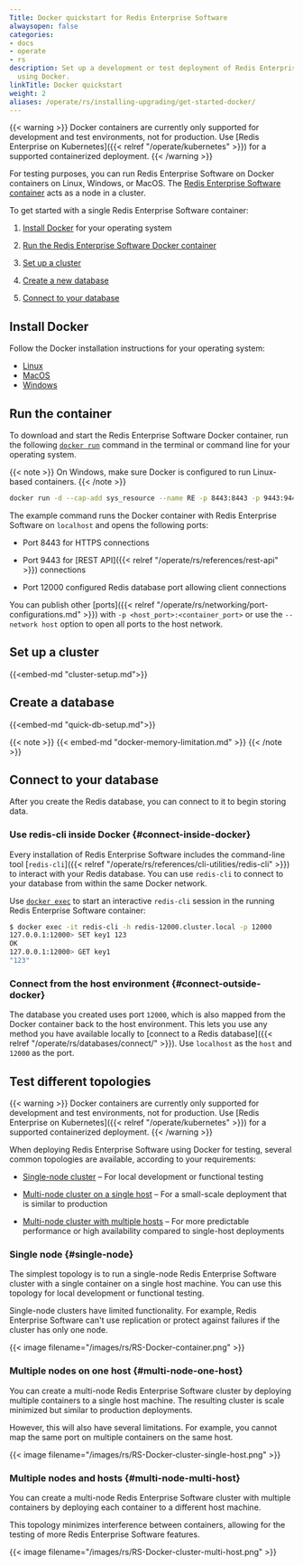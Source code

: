 ```yaml
---
Title: Docker quickstart for Redis Enterprise Software
alwaysopen: false
categories:
- docs
- operate
- rs
description: Set up a development or test deployment of Redis Enterprise Software
  using Docker.
linkTitle: Docker quickstart
weight: 2
aliases: /operate/rs/installing-upgrading/get-started-docker/
---
```

{{< warning >}}
Docker containers are currently only supported for development and test environments, not for production. Use [Redis Enterprise on Kubernetes]({{< relref "/operate/kubernetes" >}}) for a supported containerized deployment.
{{< /warning >}}

For testing purposes, you can run Redis Enterprise Software on Docker containers on
Linux, Windows, or MacOS.
The [Redis Enterprise Software container](https://hub.docker.com/r/redislabs/redis/)
acts as a node in a cluster.

To get started with a single Redis Enterprise Software container:

1. [Install Docker](#install-docker) for your operating system

2. [Run the Redis Enterprise Software Docker container](#run-the-container)

3. [Set up a cluster](#set-up-a-cluster)

4. [Create a new database](#create-a-database)

5. [Connect to your database](#connect-to-your-database)

## Install Docker

Follow the Docker installation instructions for your operating system:

- [Linux](https://docs.docker.com/install/#supported-platforms)
- [MacOS](https://docs.docker.com/docker-for-mac/install/)
- [Windows](https://store.docker.com/editions/community/docker-ce-desktop-windows)

## Run the container

To download and start the Redis Enterprise Software Docker container, run the following
[`docker run`](https://docs.docker.com/engine/reference/commandline/run/) command in the terminal or command line for your operating system.

{{< note >}}
On Windows, make sure Docker is configured to run Linux-based containers.
{{< /note >}}

```sh
docker run -d --cap-add sys_resource --name RE -p 8443:8443 -p 9443:9443 -p 12000:12000 redislabs/redis
```

The example command runs the Docker container with Redis Enterprise Software on `localhost` and opens the following ports: 

- Port 8443 for HTTPS connections

- Port 9443 for [REST API]({{< relref "/operate/rs/references/rest-api" >}}) connections

- Port 12000 configured Redis database port allowing client connections

You can publish other [ports]({{< relref "/operate/rs/networking/port-configurations.md" >}})
with `-p <host_port>:<container_port>` or use the `--network host` option to open all ports to the host network.

## Set up a cluster

{{<embed-md "cluster-setup.md">}}

## Create a database

{{<embed-md "quick-db-setup.md">}}

{{< note >}}
{{< embed-md "docker-memory-limitation.md" >}}
{{< /note >}}

## Connect to your database

After you create the Redis database, you can connect to it to begin storing data.

### Use redis-cli inside Docker {#connect-inside-docker}

Every installation of Redis Enterprise Software includes the command-line tool [`redis-cli`]({{< relref "/operate/rs/references/cli-utilities/redis-cli" >}}) to interact with your Redis database. You can use `redis-cli` to connect to your database from within the same Docker network.

Use [`docker exec`](https://docs.docker.com/engine/reference/commandline/exec/) to start an interactive `redis-cli` session in the running Redis Enterprise Software container:

```sh
$ docker exec -it redis-cli -h redis-12000.cluster.local -p 12000
127.0.0.1:12000> SET key1 123
OK
127.0.0.1:12000> GET key1
"123"
```

### Connect from the host environment {#connect-outside-docker}

The database you created uses port `12000`, which is also mapped from the Docker container back to the host environment. This lets you use any method you have available locally to [connect to a Redis database]({{< relref "/operate/rs/databases/connect/" >}}). Use `localhost` as the `host` and `12000` as the port.

## Test different topologies

{{< warning >}}
Docker containers are currently only supported for development and test environments, not for production. Use [Redis Enterprise on Kubernetes]({{< relref "/operate/kubernetes" >}}) for a supported containerized deployment.
{{< /warning >}}

When deploying Redis Enterprise Software using Docker for testing, several common topologies are available, according to your requirements:

- [Single-node cluster](#single-node) – For local development or functional testing

- [Multi-node cluster on a single host](#multi-node-one-host) – For a small-scale deployment that is similar to production

- [Multi-node cluster with multiple hosts](#multi-node-multi-host) – For more predictable performance or high availability compared to single-host deployments

### Single node {#single-node}

The simplest topology is to run a single-node Redis Enterprise Software cluster with a single container on a single host machine. You can use this topology for local development or functional testing.

Single-node clusters have limited functionality. For example, Redis Enterprise Software can't use replication or protect against failures if the cluster has only one node.

{{< image filename="/images/rs/RS-Docker-container.png" >}}

### Multiple nodes on one host {#multi-node-one-host}

You can create a multi-node Redis Enterprise Software cluster by deploying multiple containers to a single host machine. The resulting cluster is scale minimized but similar to production deployments.

However, this will also have several limitations.  For example, you cannot map the same port on multiple containers on the same host.

{{< image filename="/images/rs/RS-Docker-cluster-single-host.png" >}}

### Multiple nodes and hosts {#multi-node-multi-host}

You can create a multi-node Redis Enterprise Software cluster with multiple containers by deploying each container to a different host machine.

This topology minimizes interference between containers, allowing for the testing of more Redis Enterprise Software features.

{{< image filename="/images/rs/RS-Docker-cluster-multi-host.png" >}}
